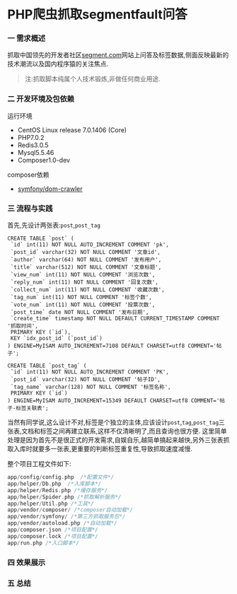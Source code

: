 # PHP爬虫抓取segmentfault问答

### 一 需求概述
抓取中国领先的开发者社区[segment.com](1)网站上问答及标签数据,侧面反映最新的技术潮流以及国内程序猿的关注焦点.

> 注:抓取脚本纯属个人技术锻炼,非做任何商业用途.

### 二 开发环境及包依赖

运行环境
- CentOS Linux release 7.0.1406 (Core)
- PHP7.0.2
- Redis3.0.5
- Mysql5.5.46
- Composer1.0-dev

composer依赖
- [symfony/dom-crawler](2)

### 三 流程与实践

首先,先设计两张表:`post`,`post_tag`
```mysql
CREATE TABLE `post` (
 `id` int(11) NOT NULL AUTO_INCREMENT COMMENT 'pk',
 `post_id` varchar(32) NOT NULL COMMENT '文章id',
 `author` varchar(64) NOT NULL COMMENT '发布用户',
 `title` varchar(512) NOT NULL COMMENT '文章标题',
 `view_num` int(11) NOT NULL COMMENT '浏览次数',
 `reply_num` int(11) NOT NULL COMMENT '回复次数',
 `collect_num` int(11) NOT NULL COMMENT '收藏次数',
 `tag_num` int(11) NOT NULL COMMENT '标签个数',
 `vote_num` int(11) NOT NULL COMMENT '投票次数',
 `post_time` date NOT NULL COMMENT '发布日期',
 `create_time` timestamp NOT NULL DEFAULT CURRENT_TIMESTAMP COMMENT '抓取时间',
 PRIMARY KEY (`id`),
 KEY `idx_post_id` (`post_id`)
) ENGINE=MyISAM AUTO_INCREMENT=7108 DEFAULT CHARSET=utf8 COMMENT='帖子';
```

```mysql
CREATE TABLE `post_tag` (
 `id` int(11) NOT NULL AUTO_INCREMENT COMMENT 'PK',
 `post_id` varchar(32) NOT NULL COMMENT '帖子ID',
 `tag_name` varchar(128) NOT NULL COMMENT '标签名称',
 PRIMARY KEY (`id`)
) ENGINE=MyISAM AUTO_INCREMENT=15349 DEFAULT CHARSET=utf8 COMMENT='帖子-标签关联表';
````
当然有同学说,这么设计不对,标签是个独立的主体,应该设计`post`,`tag`,`post_tag`三张表,文档和标签之间再建立联系,这样不仅清晰明了,而且查询也很方便.
这里简单处理是因为首先不是很正式的开发需求,自娱自乐,越简单搞起来越快,另外三张表抓取入库时就要多一张表,更重要的判断标签重复性,导致抓取速度减慢.

整个项目工程文件如下:
```php
app/config/config.php  /*配置文件*/
app/helper/Db.php  /*入库脚本*/
app/helper/Redis.php /*缓存服务*/
app/helper/Spider.php /*抓取解析服务*/
app/helper/Util.php /*工具*/
app/vendor/composer/ /*composer自动加载*/
app/vendor/symfony/ /*第三方抓取服务包*/
app/vendor/autoload.php /*自动加载*/
app/composer.json /*项目配置*/
app/composer.lock /*项目配置*/
app/run.php /*入口脚本*/
```

#### 
 
#### 

### 四 效果展示
### 五 总结


[1]:http://segmentfault.com
[2]:http://symfony.com/doc/current/components/dom_crawler.html